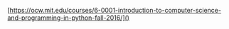 [https://ocw.mit.edu/courses/6-0001-introduction-to-computer-science-and-programming-in-python-fall-2016/]() 
